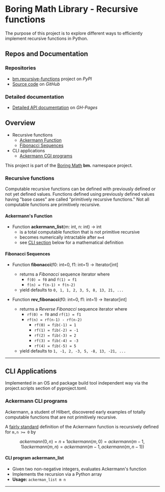 # Boring Math Library - Recursive functions

The purpose of this project is to explore different ways to efficiently
implement recursive functions in Python.

## Repos and Documentation

### Repositories

- [bm.recursive-functions][1] project on *PyPI*
- [Source code][2] on *GitHub*

### Detailed documentation

- [Detailed API documentation][3] on *GH-Pages*

## Overview

- Recursive functions
  - [Ackermann Function](#ackermanns-function)
  - [Fibonacci Sequences](#fibonacci-sequences)
- CLI applications
  - [Ackermann CGI programs](#ackermann-cli-programs)

This project is part of the [Boring Math][4] **bm.** namespace project.

### Recursive functions

Computable recursive functions can be defined with previously defined or not yet
defined values. Functions defined using previously defined values having
"base cases" are called "primitively recursive functions." Not all
computable functions are primitively recursive.

#### Ackermann's Function

- Function **ackermann_list**(m: int, n: int) -> int
  - is a total computable function that is not primitive recursive
  - becomes numerically intractable after `m=4`
  - see [CLI section](#ackermann-cli-programs) below for a mathematical definition

#### Fibonacci Sequences

- Function **fibonacci**(f0: int=0, f1: int=1) -> Iterator[int]

  - returns a *Fibonacci* sequence iterator where
    - `f(0) = f0` and `f(1) = f1`
    - `f(n) = f(n-1) + f(n-2)`
  - yield defaults to `0, 1, 1, 2, 3, 5, 8, 13, 21, ...`

- Function **rev_fibonacci**(f0: int=0, f1: int=1) -> Iterator[int]

  - returns a *Reverse Fibonacci* sequence iterator where
    - `rf(0) = f0` and `rf(1) = f1`
    - `rf(n) = rf(n-1) - rf(n-2)`
      - `rf(0) = fib(-1) = 1`
      - `rf(1) = fib(-2) = -1`
      - `rf(2) = fib(-3) = 2`
      - `rf(3) = fib(-4) = -3`
      - `rf(4) = fib(-5) = 5`
  - yield defaults to `1, -1, 2, -3, 5, -8, 13, -21, ...`

______________________________________________________________________

## CLI Applications

Implemented in an OS and package build tool independent way via the
project.scripts section of pyproject.toml.

### Ackermann CLI programs

Ackermann, a student of Hilbert, discovered early examples of totally
computable functions that are not primitively recursive.

A [fairly standard][5] definition of the Ackermann function is
recursively defined for `m,n >= 0` by

```math
    ackermann(0,n) = n+1
    ackermann(m,0) = ackermann(m-1,1)
    ackermann(m,n) = ackermann(m-1, ackermann(m, n-1))
```

#### CLI program **ackermann_list**

- Given two non-negative integers, evaluates Ackermann's function
- Implements the recursion via a Python array
- **Usage:** `ackerman_list m n`

______________________________________________________________________

[1]: https://pypi.org/project/bm.recursive-functions/
[2]: https://github.com/grscheller/bm-recursive-functions/
[3]: https://grscheller.github.io/boring-math-docs/recursive-functions/
[4]: https://github.com/grscheller/boring-math-docs
[5]: https://mathworld.wolfram.com/AckermannFunction.html
